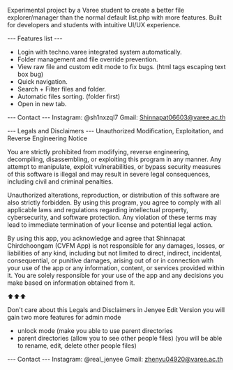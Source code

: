 Experimental project by a Varee student to create a better file explorer/manager than the normal default list.php with more features.
Built for developers and students with intuitive UI/UX experience.

--- Features list ---
- Login with techno.varee integrated system automatically. 
- Folder management and file override prevention.
- View raw file and custom edit mode to fix bugs. (html tags escaping text box bug)
- Quick navigation.
- Search + Filter files and folder.
- Automatic files sorting. (folder first)
- Open in new tab.

--- Contact ---
Instagram: @sh1nxzql7
Gmail: Shinnapat06603@varee.ac.th

--- Legals and Disclaimers ---
Unauthorized Modification, Exploitation, and Reverse Engineering Notice

You are strictly prohibited from modifying, reverse engineering, decompiling, disassembling, or exploiting this program in any manner. Any attempt to manipulate, exploit vulnerabilities, or bypass security measures of this software is illegal and may result in severe legal consequences, including civil and criminal penalties.

Unauthorized alterations, reproduction, or distribution of this software are also strictly forbidden. By using this program, you agree to comply with all applicable laws and regulations regarding intellectual property, cybersecurity, and software protection. Any violation of these terms may lead to immediate termination of your license and potential legal action.

By using this app, you acknowledge and agree that Shinnapat Chirdchoongam (CVFM App) is not responsible for any damages, losses, or liabilities of any kind, including but not limited to direct, indirect, incidental, consequential, or punitive damages, arising out of or in connection with your use of the app or any information, content, or services provided within it. You are solely responsible for your use of the app and any decisions you make based on information obtained from it.

⬆️⬆️⬆️

Don't care about this Legals and Disclaimers
in Jenyee Edit Version you will gain two more features for admin mode
- unlock mode (make you able to use parent directories
- parent directories (allow you to see other people files) (you will be able to rename, edit, delete other people files)

--- Contact ---
Instagram: @real_jenyee
Gmail: zhenyu04920@varee.ac.th
